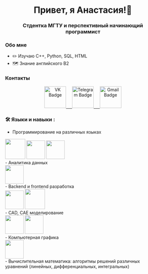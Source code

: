 <!--
**kimmelanastasia/kimmelanastasia** is a ✨ _special_ ✨ repository because its `README.md` (this file) appears on your GitHub profile.

Here are some ideas to get you started:

- 🔭 I’m currently working on ...
- 🌱 I’m currently learning ...
- 👯 I’m looking to collaborate on ...
- 🤔 I’m looking for help with ...
- 💬 Ask me about ...
- 📫 How to reach me: ...
- 😄 Pronouns: ...
- ⚡ Fun fact: ...
-->

<div id="header" align="center">
  <h1>Привет, я Анастасия!👋</h1>
  <h3>Стдентка МГТУ и перспективный начинающий программист</h3>
</div>

### Обо мне
- ✏️ Изучаю C++, Python, SQL, HTML
- 🗺️ Знание английского B2

### Контакты
<div id="badges" align="center">
  <a href="https://vk.com/kimmel2003">
    <img src="https://i0.wp.com/xn--80ajk9a.xn--80acgfbsl1azdqr.xn--p1ai/files/%D0%90%D0%BA%D0%B0%D0%B4%D0%B5%D0%BC%D0%B8%D1%8F/%D0%9A%D0%BE%D0%BD%D1%82%D0%B0%D0%BA%D1%82%D1%8B/%D0%B2%D0%BA%D0%BE%D0%BD%D1%82%D0%B0%D0%BA%D1%82%D0%B5_0.png?ssl=1" alt="VK Badge" height=70/>&nbsp;&nbsp;&nbsp;&nbsp;
  </a>
  <a href="https://t.me/akimmel">
    <img src="https://pngicon.ru/file/uploads/telegram.png" alt="Telegram Badge" height="70"/>&nbsp;&nbsp;&nbsp;&nbsp;
  </a>
  <a href="mailto:kimmelanastasia143@gmail.com">
    <img src="https://static.vecteezy.com/system/resources/previews/016/716/465/original/gmail-icon-free-png.png" alt="Gmail Badge" height="70"/>
  </a>
</div>

### 🛠️ Языки и навыки :
- Программирование на различных языках
<div>
  <img src="https://brandlogos.net/wp-content/uploads/2022/01/c-brandlogo.net_.png" height="65"/>
  <img src="https://play-lh.googleusercontent.com/YHvVywIuLQj2BQnLZQExKaR6p6VW6nyf_nafLiL-6OVlOTQjoaZ8a1RQRLKalUY3Kw" height="60"/>
  <img src="https://logos-download.com/wp-content/uploads/2016/10/Python_logo_icon.png" height="60"/>
</div>
- Аналитика данных 
<div>
  <img src="https://luxe-host.ru/wp-content/uploads/8/7/5/875342a3517d0d30993f90b25803c31d.png" height="60"/>
</div>
- Backend и frontend разработка
<div>
  <img src="https://logos-download.com/wp-content/uploads/2016/10/Python_logo_icon.png" height="60"/>
  <img src="https://logos-download.com/wp-content/uploads/2016/10/Python_logo_icon.png" height="65" />
</div>
- CAD, CAE моделирование
<div>
  <img src="https://soft-inc.ru/wp-content/uploads/2022/05/logo_KOMPAS_1024-1536x1536.png" height="60"/>
  <img src="https://upload.wikimedia.org/wikipedia/en/5/51/Siemens_NX_Logo.png" height="60"/>
</div>
- Компьютерная графика
<div>
  <img src="https://mateigiurgiu.com/wp-content/uploads/2019/02/opengl-logo.png" height="60"/>
</div>
- Вычислительная математика: алгоритмы решений различных уравнений (линейных, дифференциальных, интегральных)
